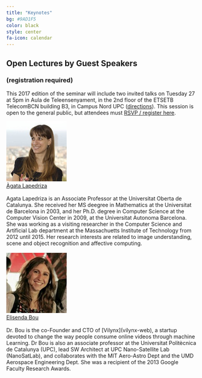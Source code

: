 ```yaml
---
title: "Keynotes"
bg: #9AD1F5
color: black
style: center
fa-icon: calendar
---
```


## Open Lectures by Guest Speakers 
### (registration required)

This 2017 edition of the seminar will include two invited talks on Tuesday 27 at 5pm in Aula de Teleensenyament, in the 2nd floor of the ETSETB TelecomBCN building B3, in Campus Nord UPC ([directions](http://etsetb.upc.edu/en/school/location-maps)). This session is open to the general public, but attendees must [RSVP / register here](https://www.eventbrite.com/e/open-lecture-on-deep-learning-for-vision-agata-lapedriza-and-elisenda-bou-tickets-35049410731).

<div class="author">
    <a href="http://sunai.uoc.edu/~agata/" target="_blank">
      <div class="authorphoto"><img src="img/guests/AgataLapedriza-160x160.jpg"></div>
      <div>Àgata Lapedriza</div>
    </a>
</div>
<br>
Agata Lapedriza is an Associate Professor at the Universitat Oberta de Catalunya. She received her MS deegree in Mathematics at the Universitat de Barcelona in 2003, and her Ph.D. degree in Computer Science at the Computer Vision Center in 2009, at the Universitat Autonoma Barcelona. She was working as a visiting researcher in the Computer Science and Artificial Lab department at the Massachuetts Institute of Technology from 2012 until 2015. Her research interests are related to image understanding, scene and object recognition and affective computing.

<br>
<br>
<div class="author">
    <a href="https://www.linkedin.com/in/elisendabou/?ppe=1" target="_blank">
      <div class="authorphoto"><img src="img/guests/ElisendaBou-160x160.jpg"></div>
      <div>Elisenda Bou</div>
    </a>
</div>
<br>
Dr. Bou is the co-Founder and CTO of [Vilynx](vilynx-web), a startup devoted to change the way people consume online videos through machine Learning. Dr Bou is also an associate professor at the Universitat Politècnica de Catalunya (UPC), lead SW Architect at UPC Nano-Satellite Lab (NanoSatLab), and collaborates with the MIT Aero-Astro Dept and the UMD Aerospace Engineering Dept. She was a recipient of the 2013 Google Faculty Research Awards.

[vilynx-web]: http://www.vilynx.com/
